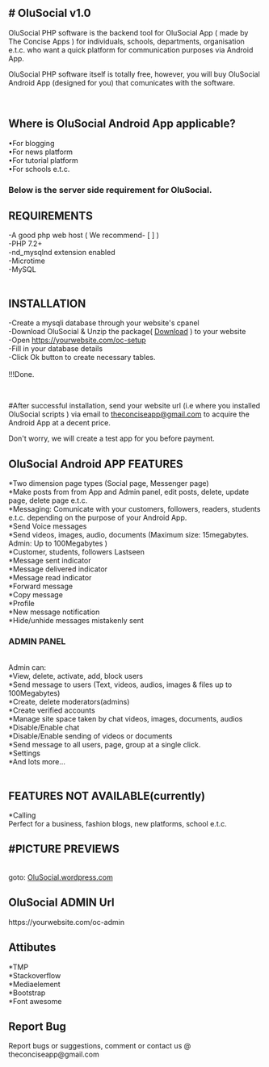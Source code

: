 <html lang="en">
<head>
  <meta charset="utf-8">
  <meta name="viewport" content="width=device-width, initial-scale=1">

<link rel="stylesheet" href="https://stackpath.bootstrapcdn.com/font-awesome/4.7.0/css/font-awesome.min.css">

 <link href="https://cdn.jsdelivr.net/npm/bootstrap@5.0.1/dist/css/bootstrap.min.css" rel="stylesheet" integrity="sha384-+0n0xVW2eSR5OomGNYDnhzAbDsOXxcvSN1TPprVMTNDbiYZCxYbOOl7+AMvyTG2x" crossorigin="anonymous">
</head>

<body>
<div class="container">
<h2># OluSocial v1.0</h2>

OluSocial PHP software is the backend tool for OluSocial App ( made by The Concise Apps ) for individuals, schools, departments, organisation e.t.c. who want a quick platform for communication purposes via Android App.
<br>

OluSocial PHP software itself is totally free, however, you will buy OluSocial Android App (designed for you) that comunicates with the software.

<br>
<h2>Where is OluSocial Android App applicable?</h2>
•For blogging<br>
•For news platform<br>
•For tutorial platform<br>
•For schools e.t.c.
<br>

<h3>
Below is the server side requirement for OluSocial.
</h3>
<h2>REQUIREMENTS</h2>
-A good php web host ( We recommend- [ ] )<br>
-PHP 7.2+<br>
-nd_mysqlnd extension enabled<br>
-Microtime<br>
-MySQL<br>
<br>
<h2>INSTALLATION</h2>

-Create a mysqli database through your website's cpanel<br>
-Download OluSocial & Unzip the package( <a class="btn btn-sm btn-primary" href="https://raw.githubusercontent.com/theconciseapp/olusocial/main/olusocial.zip">Download</a> )
 to your website <br>
-Open https://yourwebsite.com/oc-setup<br>
-Fill in your database details<br>
-Click Ok button to create necessary tables.<br>
<br>
!!!Done.

<br>

#After successful installation, send your website url (i.e where you installed OluSocial scripts )  via email to theconciseapp@gmail.com to acquire the Android App at a decent price.
<div class="text-danger">
Don't worry, we will create a test app for you before payment.
</div>

<h2>OluSocial Android APP FEATURES</h2>

*Two dimension page types (Social page, Messenger page)<br>
*Make posts from from App and Admin panel, edit posts, delete, update page, delete page e.t.c.<br> 
*Messaging: Comunicate with your customers, followers, readers, students e.t.c. depending on the purpose of your Android App.<br>
*Send Voice messages<br>
*Send videos, images, audio, documents (Maximum size:  15megabytes. Admin: Up to 100Megabytes )
<br>
*Customer, students, followers Lastseen<br>
*Message sent indicator<br>
*Message delivered indicator<br>
*Message read indicator<br>
*Forward message<br>
*Copy message<br>
*Profile<br>
*New message notification<br>
*Hide/unhide messages mistakenly sent<br>

<h3>ADMIN PANEL</h3>
<br>
Admin can: <br>
*View, delete, activate, add, block users<br>
*Send message to users (Text, videos, audios, images & files up to 100Megabytes)<br>
*Create, delete moderators(admins)<br>
*Create verified accounts<br>
*Manage site space taken by chat videos, images, documents, audios<br>
*Disable/Enable chat<br>
*Disable/Enable sending of videos or documents<br>
*Send message to all users, page, group at a single click.<br>
*Settings<br>
*And lots more...
<br>
<br>
<h2>FEATURES NOT AVAILABLE(currently)</h2>
*Calling
<br>
Perfect for a business, fashion blogs, new platforms, school e.t.c.

<h2>#PICTURE PREVIEWS</h2>
<br>
goto: <a href="https://olusocial.wordpress.com">OluSocial.wordpress.com</a>
<h2>OluSocial ADMIN Url</h2>
https://yourwebsite.com/oc-admin

<h2>Attibutes</h2>
*TMP<br>
*Stackoverflow<br>
*Mediaelement<br>
*Bootstrap<br>
*Font awesome<br>
<h2>Report Bug</h2>
Report bugs or suggestions, comment or contact us @ theconciseapp@gmail.com
<br>
</div>
</body>
</html>
